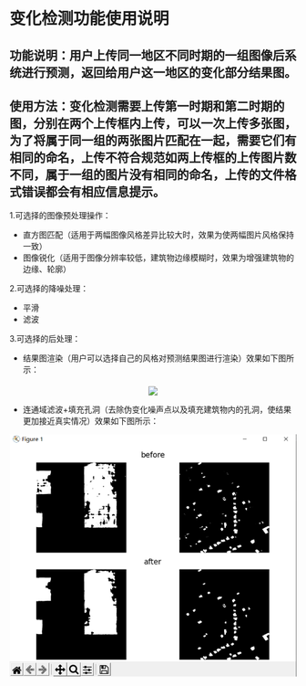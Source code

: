 # 变化检测功能使用说明
## 功能说明：用户上传同一地区不同时期的一组图像后系统进行预测，返回给用户这一地区的变化部分结果图。
## 使用方法：变化检测需要上传第一时期和第二时期的图，分别在两个上传框内上传，可以一次上传多张图，为了将属于同一组的两张图片匹配在一起，需要它们有相同的命名，上传不符合规范如两上传框的上传图片数不同，属于一组的图片没有相同的命名，上传的文件格式错误都会有相应信息提示。
1.可选择的图像预处理操作：
 - 直方图匹配（适用于两幅图像风格差异比较大时，效果为使两幅图片风格保持一致）
 - 图像锐化（适用于图像分辨率较低，建筑物边缘模糊时，效果为增强建筑物的边缘、轮廓）
 
2.可选择的降噪处理：
 - 平滑
 - 滤波
  
3.可选择的后处理：
 - 结果图渲染（用户可以选择自己的风格对预测结果图进行渲染）效果如下图所示：
  <p align="center">
    <img src="../images/gif3.gif" align="middle" width = "600" />
  </p>
  
 - 连通域滤波+填充孔洞（去除伪变化噪声点以及填充建筑物内的孔洞，使结果更加接近真实情况）效果如下图所示：
  <p align="center">
    <img src="../images/lvbo.png" align="middle" width = "600" />
  </p>
